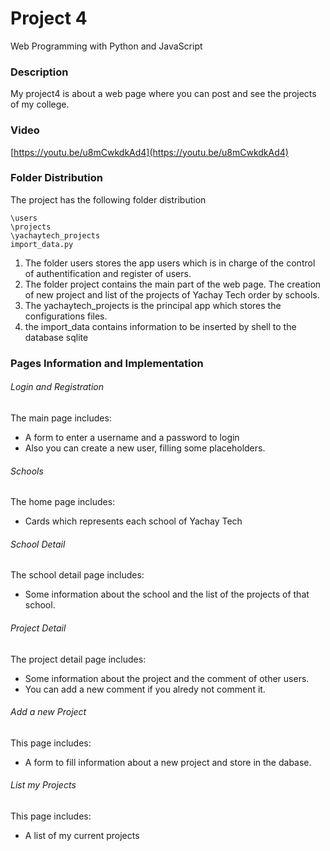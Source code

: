 # Project 4
Web Programming with Python and JavaScript

### Description
My project4 is about a web page where you can post and see the projects of my college.

### Video

[https://youtu.be/u8mCwkdkAd4](https://youtu.be/u8mCwkdkAd4)

### Folder Distribution

The project has the following folder distribution    

```
\users
\projects
\yachaytech_projects
import_data.py

```

1. The folder users stores the app users which is in charge of the control of authentification and register of users.
2. The folder project contains the main part of the web page. The creation of new project and list of the projects of Yachay Tech order by schools.
3. The yachaytech_projects is the principal app which stores the configurations files.
4. the import_data contains information to be inserted by shell to the database sqlite 

### Pages Information and Implementation

###### Login and Registration

The main page includes:
- A form to enter a username and a password to login
- Also you can create a new user, filling some placeholders.

###### Schools

The home page includes:
- Cards which represents each school of Yachay Tech

###### School Detail

The school detail page includes:
- Some information about the school and the list of the projects of that school.

###### Project Detail

The project detail page includes:
- Some information about the project and the comment of other users. 
- You can add a new comment if you alredy not comment it.

###### Add a new Project

This page includes:
- A form to fill information about a new project and store in the dabase.

###### List my Projects

This page includes:
- A list of my current projects

